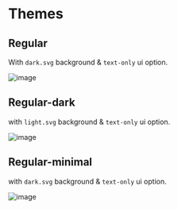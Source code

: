 # Themes

## Regular

With `dark.svg` background & `text-only` ui option.

![image](etc/screenshot_regular.bmp)

## Regular-dark

with `light.svg` background & `text-only` ui option.

![image](etc/screenshot_regular-dark.bmp)

## Regular-minimal

with `dark.svg` background & `text-only` ui option.

![image](etc/screenshot_regular-minimal.bmp)
